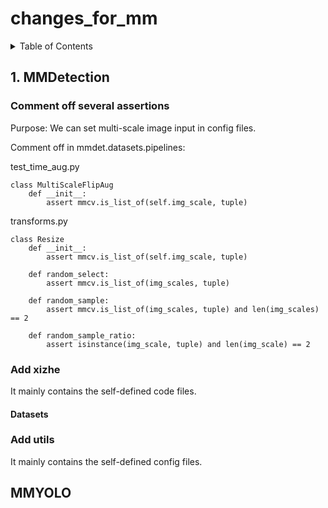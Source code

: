 # changes_for_mm


<!-- TABLE OF CONTENTS -->
<details>
  <summary>Table of Contents</summary>
  <ol>
    <li>
      <a href="#1. mmdetection">MMDetection</a>
      <ul>
        <li><a href="#comment-off">Comment off several assertions</a></li>
        <li><a href="#add-xizhe">Add xizhe</a></li>
        <ul>
          <li><a href="#datasets">Datasets</a></li>
        </ul>
        <li><a href="#add-utils">Add utils</a></li>
      </ul>
    </li>
    <li>
      <a href="#mmyolo">MMYOLO</a>
    </li>
  </ol>
</details>

## 1. MMDetection
### Comment off several assertions

Purpose: We can set multi-scale image input in config files.

Comment off in mmdet.datasets.pipelines:

test_time_aug.py

    class MultiScaleFlipAug
        def __init__: 
            assert mmcv.is_list_of(self.img_scale, tuple)
            
            
transforms.py

    class Resize
        def __init__:
            assert mmcv.is_list_of(self.img_scale, tuple)
            
        def random_select:
            assert mmcv.is_list_of(img_scales, tuple)
            
        def random_sample:
            assert mmcv.is_list_of(img_scales, tuple) and len(img_scales) == 2
            
        def random_sample_ratio:
            assert isinstance(img_scale, tuple) and len(img_scale) == 2


### Add xizhe

It mainly contains the self-defined code files.

#### Datasets


### Add utils

It mainly contains the self-defined config files.




## MMYOLO
